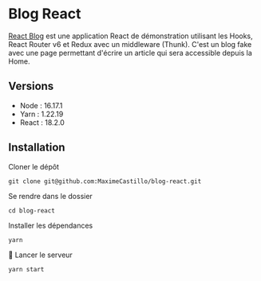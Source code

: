 # Blog React

[React Blog](https://maximecastillo.github.io/blog-react-built/) est une application React de démonstration utilisant les Hooks, React Router v6 et Redux avec un middleware (Thunk).
C'est un blog fake avec une page permettant d'écrire un article qui sera accessible depuis la Home.

## Versions

- Node : 16.17.1
- Yarn : 1.22.19
- React : 18.2.0

## Installation

Cloner le dépôt
```
git clone git@github.com:MaximeCastillo/blog-react.git
```

Se rendre dans le dossier
```
cd blog-react
```

Installer les dépendances
```
yarn
```

🚀 Lancer le serveur
```
yarn start
```
